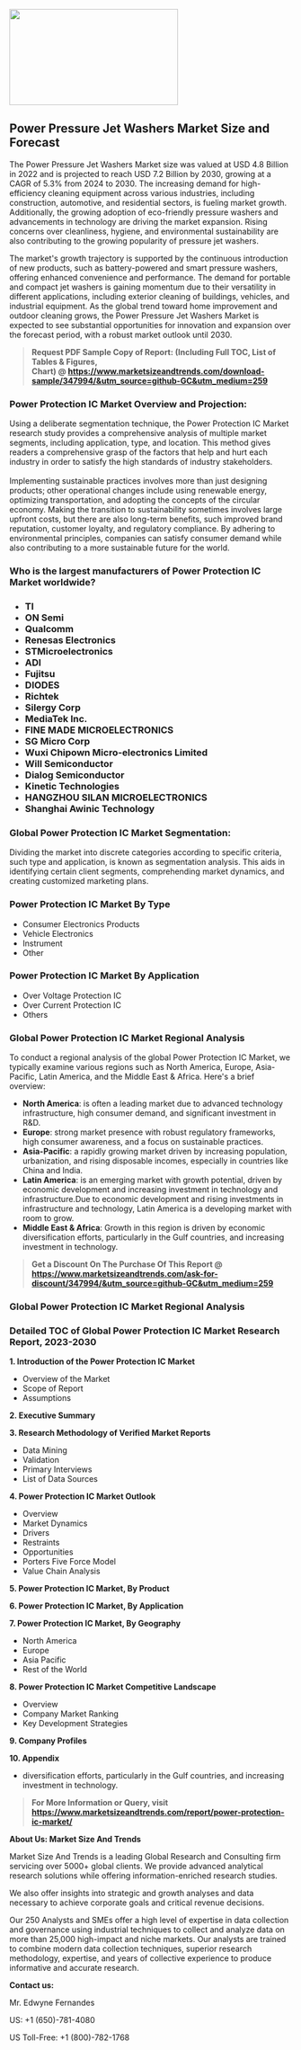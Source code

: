 <p><img class="alignnone size-medium wp-image-20088" src="https://ffe5etoiles.com/wp-content/uploads/2024/12/MST1-300x171.png" alt="" width="300" height="171" /></p><h2>Power Pressure Jet Washers Market Size and Forecast</h2><p>The Power Pressure Jet Washers Market size was valued at USD 4.8 Billion in 2022 and is projected to reach USD 7.2 Billion by 2030, growing at a CAGR of 5.3% from 2024 to 2030. The increasing demand for high-efficiency cleaning equipment across various industries, including construction, automotive, and residential sectors, is fueling market growth. Additionally, the growing adoption of eco-friendly pressure washers and advancements in technology are driving the market expansion. Rising concerns over cleanliness, hygiene, and environmental sustainability are also contributing to the growing popularity of pressure jet washers.</p><p>The market's growth trajectory is supported by the continuous introduction of new products, such as battery-powered and smart pressure washers, offering enhanced convenience and performance. The demand for portable and compact jet washers is gaining momentum due to their versatility in different applications, including exterior cleaning of buildings, vehicles, and industrial equipment. As the global trend toward home improvement and outdoor cleaning grows, the Power Pressure Jet Washers Market is expected to see substantial opportunities for innovation and expansion over the forecast period, with a robust market outlook until 2030.</p></p><blockquote id="" class=""><strong>Request PDF Sample Copy of Report: (Including Full TOC, List of Tables &amp; Figures, Chart)&nbsp;@&nbsp;<strong><a href="https://www.marketsizeandtrends.com/download-sample/347994/&utm_source=github-GC&utm_medium=259" target="_blank">https://www.marketsizeandtrends.com/download-sample/347994/&utm_source=github-GC&utm_medium=259</a></strong></strong></blockquote><h3 id="" class="">Power Protection IC Market&nbsp;Overview and Projection:</h3><p id="" class="">Using a deliberate segmentation technique, the Power Protection IC Market research study provides a comprehensive analysis of multiple market segments, including application, type, and location. This method gives readers a comprehensive grasp of the factors that help and hurt each industry in order to satisfy the high standards of industry stakeholders. <br /> <br />Implementing sustainable practices involves more than just designing products; other operational changes include using renewable energy, optimizing transportation, and adopting the concepts of the circular economy. Making the transition to sustainability sometimes involves large upfront costs, but there are also long-term benefits, such improved brand reputation, customer loyalty, and regulatory compliance. By adhering to environmental principles, companies can satisfy consumer demand while also contributing to a more sustainable future for the world.</p><h3 id="" class="">Who is the largest manufacturers of&nbsp;Power Protection IC Market worldwide?</h3><h3 class=""><p><ul><li>TI </li><li> ON Semi </li><li> Qualcomm </li><li> Renesas Electronics </li><li> STMicroelectronics </li><li> ADI </li><li> Fujitsu </li><li> DIODES </li><li> Richtek </li><li> Silergy Corp </li><li> MediaTek Inc. </li><li> FINE MADE MICROELECTRONICS </li><li> SG Micro Corp </li><li> Wuxi Chipown Micro-electronics Limited </li><li> Will Semiconductor </li><li> Dialog Semiconductor </li><li> Kinetic Technologies </li><li> HANGZHOU SILAN MICROELECTRONICS </li><li> Shanghai Awinic Technology</li></ul></p></h3><h3 id="" class="">Global&nbsp;Power Protection IC Market Segmentation:</h3><p id="" class="">Dividing the market into discrete categories according to specific criteria, such type and application, is known as segmentation analysis. This aids in identifying certain client segments, comprehending market dynamics, and creating customized marketing plans.</p><h3 id="" class="">Power Protection IC Market&nbsp;By Type</h3><p><p><ul><li>Consumer Electronics Products</li><li> Vehicle Electronics</li><li> Instrument</li><li> Other</p></li></ul></p></p><h3 id="" class="">Power Protection IC Market&nbsp;By Application</h3><p class=""><p><ul><li>Over Voltage Protection IC</li><li> Over Current Protection IC</li><li> Others</li></ul></p></p><h3 id="" class="">Global Power Protection IC Market Regional Analysis</h3><p id="" class="">To conduct a regional analysis of the global Power Protection IC Market, we typically examine various regions such as North America, Europe, Asia-Pacific, Latin America, and the Middle East &amp; Africa. Here's a brief overview:</p><ul><li><strong>North America</strong>: is often a leading market due to advanced technology infrastructure, high consumer demand, and significant investment in R&amp;D.</li><li><strong>Europe</strong>: strong market presence with robust regulatory frameworks, high consumer awareness, and a focus on sustainable practices.</li><li><strong>Asia-Pacific</strong>: a rapidly growing market driven by increasing population, urbanization, and rising disposable incomes, especially in countries like China and India.</li><li><strong>Latin America</strong>: is an emerging market with growth potential, driven by economic development and increasing investment in technology and infrastructure.Due to economic development and rising investments in infrastructure and technology, Latin America is a developing market with room to grow.</li><li><strong>Middle East &amp; Africa</strong>: Growth in this region is driven by economic diversification efforts, particularly in the Gulf countries, and increasing investment in technology.</li></ul><blockquote id="" class=""><strong>Get a Discount On The Purchase Of This Report @ <strong><a href="https://www.marketsizeandtrends.com/ask-for-discount/347994/&utm_source=github-GC&utm_medium=259" target="_blank">https://www.marketsizeandtrends.com/ask-for-discount/347994/&utm_source=github-GC&utm_medium=259</a></strong></strong></blockquote><h3 id="" class="">Global Power Protection IC Market Regional Analysis</h3><h3 id="" class="">Detailed TOC of Global Power Protection IC Market Research Report, 2023-2030</h3><p id="" class=""><strong>1. Introduction of the Power Protection IC Market</strong></p><ul><li>Overview of the Market</li><li>Scope of Report</li><li>Assumptions</li></ul><p id="" class=""><strong>2. Executive Summary</strong></p><p id="" class=""><strong>3. Research Methodology of Verified Market Reports</strong></p><ul><li>Data Mining</li><li>Validation</li><li>Primary Interviews</li><li>List of Data Sources</li></ul><p id="" class=""><strong>4. Power Protection IC Market Outlook</strong></p><ul><li>Overview</li><li>Market Dynamics</li><li>Drivers</li><li>Restraints</li><li>Opportunities</li><li>Porters Five Force Model</li><li>Value Chain Analysis</li></ul><p id="" class=""><strong>5. Power Protection IC Market, By Product</strong></p><p id="" class=""><strong>6. Power Protection IC Market, By Application</strong></p><p id="" class=""><strong>7. Power Protection IC Market, By Geography</strong></p><ul><li>North America</li><li>Europe</li><li>Asia Pacific</li><li>Rest of the World</li></ul><p id="" class=""><strong>8. Power Protection IC Market Competitive Landscape</strong></p><ul><li>Overview</li><li>Company Market Ranking</li><li>Key Development Strategies</li></ul><p id="" class=""><strong>9. Company Profiles</strong></p><p id="" class=""><strong>10. Appendix</strong></p><ul><li>diversification efforts, particularly in the Gulf countries, and increasing investment in technology.</li></ul><blockquote id="" class=""><strong>For More Information or Query, visit <strong><strong><a href="https://www.marketsizeandtrends.com/report/power-protection-ic-market/" target="_blank">https://www.marketsizeandtrends.com/report/power-protection-ic-market/</a></strong></strong></strong></blockquote><p id="" class=""><strong>About Us: Market Size And Trends</strong></p><p id="" class="">Market Size And Trends is a leading Global Research and Consulting firm servicing over 5000+ global clients. We provide advanced analytical research solutions while offering information-enriched research studies.</p><p id="" class="">We also offer insights into strategic and growth analyses and data necessary to achieve corporate goals and critical revenue decisions.</p><p id="" class="">Our 250 Analysts and SMEs offer a high level of expertise in data collection and governance using industrial techniques to collect and analyze data on more than 25,000 high-impact and niche markets. Our analysts are trained to combine modern data collection techniques, superior research methodology, expertise, and years of collective experience to produce informative and accurate research.</p><p id="" class=""><strong>Contact us:</strong></p><p id="" class="">Mr. Edwyne Fernandes</p><p id="" class="">US: +1 (650)-781-4080</p><p id="" class="">US Toll-Free: +1 (800)-782-1768</p>
